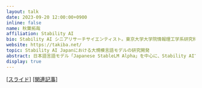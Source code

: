 ```yaml
---
layout: talk
date: 2023-09-20 12:00:00+0900
inline: false
name: 秋葉拓哉
affiliation: Stability AI
bio: Stability AI シニアリサーチサイエンティスト。東京大学大学院情報理工学系研究科で博士号を取得後、国立情報学研究所で特任助教、PFN機械学習基盤担当VPを経て、現職。Stability AI 入社後は複数の生成基盤モデル構築プロジェクトを手掛ける。共著書に『Kaggleに挑む深層学習プログラミングの極意』（講談社）などがある。
website: https://takiba.net/
topic: Stability AI Japanにおける大規模言語モデルの研究開発
abstract: 日本語言語モデル「Japanese StableLM Alpha」を中心に、Stability AIでの生成基盤モデルの開発について紹介します。モデルを作成する際の苦労、過程における各種の意思決定をどのように行ったか、学習したモデルの特徴、今課題だと思っていること、今後解明されることを期待しているトピックなどについて説明します。
display: true
---
```


[[スライド]](https://speakerdeck.com/iwiwi/stability-ai-japanniokeruda-gui-mo-yan-yu-moderunoyan-jiu-kai-fa) [[関連記事]](https://ja.stability.ai/blog/japanese-stablelm-alpha)